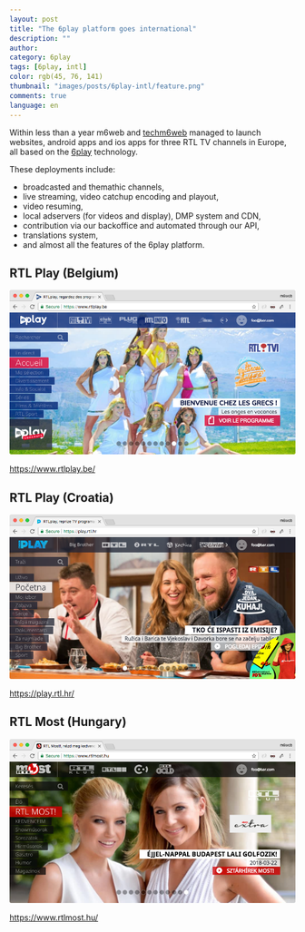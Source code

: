 ```yaml
---
layout: post
title: "The 6play platform goes international"
description: ""
author:
category: 6play
tags: [6play, intl]
color: rgb(45, 76, 141)
thumbnail: "images/posts/6play-intl/feature.png"
comments: true
language: en
---
```


Within less than a year m6web and [techm6web](https://twitter.com/TechM6Web) managed to launch websites, android apps and ios apps for three RTL TV channels in Europe, all based on the [6play](https://www.6play.fr) technology. 

These deployments include: 

* broadcasted and themathic channels,
* live streaming, video catchup encoding and playout,
* video resuming,
* local adservers (for videos and display), DMP system and CDN,
* contribution via our backoffice and automated through our API,
* translations system,
* and almost all the features of the 6play platform.

## RTL Play (Belgium)

![RTL Play Belgium](/images/posts/6play-intl/rtl_play_be.png)

https://www.rtlplay.be/

## RTL Play (Croatia)

![RTL Play Croatia](/images/posts/6play-intl/rtl_play_hr.png)

https://play.rtl.hr/

## RTL Most (Hungary)

![RTL Play Hungary](/images/posts/6play-intl/rtl_most.png)

https://www.rtlmost.hu/
